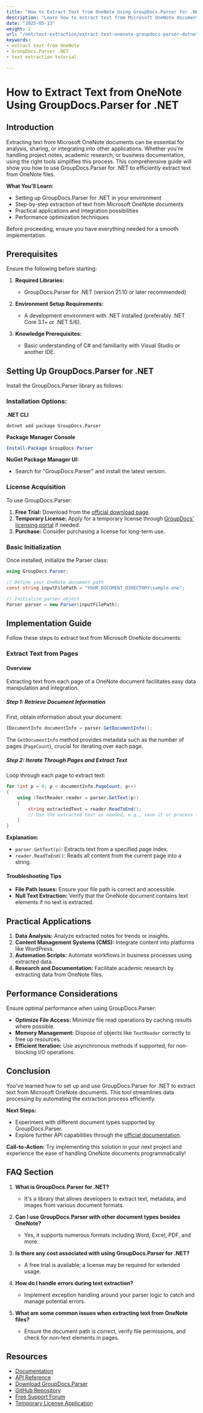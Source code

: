 ```yaml
---
title: "How to Extract Text from OneNote Using GroupDocs.Parser for .NET - A Comprehensive Guide"
description: "Learn how to extract text from Microsoft OneNote documents using GroupDocs.Parser for .NET. This guide covers setup, step-by-step extraction, and integration tips."
date: "2025-05-13"
weight: 1
url: "/net/text-extraction/extract-text-onenote-groupdocs-parser-dotnet/"
keywords:
- extract text from OneNote
- GroupDocs.Parser .NET
- text extraction tutorial

---
```



# How to Extract Text from OneNote Using GroupDocs.Parser for .NET

## Introduction

Extracting text from Microsoft OneNote documents can be essential for analysis, sharing, or integrating into other applications. Whether you're handling project notes, academic research, or business documentation, using the right tools simplifies this process. This comprehensive guide will show you how to use GroupDocs.Parser for .NET to efficiently extract text from OneNote files.

**What You'll Learn:**
- Setting up GroupDocs.Parser for .NET in your environment
- Step-by-step extraction of text from Microsoft OneNote documents
- Practical applications and integration possibilities
- Performance optimization techniques

Before proceeding, ensure you have everything needed for a smooth implementation.

## Prerequisites

Ensure the following before starting:

1. **Required Libraries:**
   - GroupDocs.Parser for .NET (version 21.10 or later recommended)

2. **Environment Setup Requirements:**
   - A development environment with .NET installed (preferably .NET Core 3.1+ or .NET 5/6).

3. **Knowledge Prerequisites:**
   - Basic understanding of C# and familiarity with Visual Studio or another IDE.

## Setting Up GroupDocs.Parser for .NET

Install the GroupDocs.Parser library as follows:

### Installation Options:

**.NET CLI**
```shell
dotnet add package GroupDocs.Parser
```

**Package Manager Console**
```powershell
Install-Package GroupDocs.Parser
```

**NuGet Package Manager UI:**
- Search for "GroupDocs.Parser" and install the latest version.

### License Acquisition

To use GroupDocs.Parser:
1. **Free Trial:** Download from the [official download page](https://releases.groupdocs.com/parser/net/).
2. **Temporary License:** Apply for a temporary license through [GroupDocs' licensing portal](https://purchase.groupdocs.com/temporary-license/) if needed.
3. **Purchase:** Consider purchasing a license for long-term use.

### Basic Initialization

Once installed, initialize the Parser class:
```csharp
using GroupDocs.Parser;

// Define your OneNote document path
const string inputFilePath = "YOUR_DOCUMENT_DIRECTORY\sample.one";

// Initialize parser object
Parser parser = new Parser(inputFilePath);
```

## Implementation Guide

Follow these steps to extract text from Microsoft OneNote documents:

### Extract Text from Pages

#### Overview
Extracting text from each page of a OneNote document facilitates easy data manipulation and integration.

##### Step 1: Retrieve Document Information
First, obtain information about your document:
```csharp
IDocumentInfo documentInfo = parser.GetDocumentInfo();
```
The `GetDocumentInfo` method provides metadata such as the number of pages (`PageCount`), crucial for iterating over each page.

##### Step 2: Iterate Through Pages and Extract Text
Loop through each page to extract text:
```csharp
for (int p = 0; p < documentInfo.PageCount; p++)
{
    using (TextReader reader = parser.GetText(p))
    {
        string extractedText = reader.ReadToEnd();
        // Use the extracted text as needed, e.g., save it or process further.
    }
}
```
**Explanation:**
- `parser.GetText(p)`: Extracts text from a specified page index.
- `reader.ReadToEnd()`: Reads all content from the current page into a string.

#### Troubleshooting Tips
- **File Path Issues:** Ensure your file path is correct and accessible.
- **Null Text Extraction:** Verify that the OneNote document contains text elements if no text is extracted.

## Practical Applications

1. **Data Analysis:** Analyze extracted notes for trends or insights.
2. **Content Management Systems (CMS):** Integrate content into platforms like WordPress.
3. **Automation Scripts:** Automate workflows in business processes using extracted data.
4. **Research and Documentation:** Facilitate academic research by extracting data from OneNote files.

## Performance Considerations

Ensure optimal performance when using GroupDocs.Parser:
- **Optimize File Access:** Minimize file read operations by caching results where possible.
- **Memory Management:** Dispose of objects like `TextReader` correctly to free up resources.
- **Efficient Iteration:** Use asynchronous methods if supported, for non-blocking I/O operations.

## Conclusion

You've learned how to set up and use GroupDocs.Parser for .NET to extract text from Microsoft OneNote documents. This tool streamlines data processing by automating the extraction process efficiently.

**Next Steps:**
- Experiment with different document types supported by GroupDocs.Parser.
- Explore further API capabilities through the [official documentation](https://docs.groupdocs.com/parser/net/).

**Call-to-Action:** Try implementing this solution in your next project and experience the ease of handling OneNote documents programmatically!

## FAQ Section

1. **What is GroupDocs.Parser for .NET?**
   - It's a library that allows developers to extract text, metadata, and images from various document formats.

2. **Can I use GroupDocs.Parser with other document types besides OneNote?**
   - Yes, it supports numerous formats including Word, Excel, PDF, and more.

3. **Is there any cost associated with using GroupDocs.Parser for .NET?**
   - A free trial is available; a license may be required for extended usage.

4. **How do I handle errors during text extraction?**
   - Implement exception handling around your parser logic to catch and manage potential errors.

5. **What are some common issues when extracting text from OneNote files?**
   - Ensure the document path is correct, verify file permissions, and check for non-text elements in pages.

## Resources
- [Documentation](https://docs.groupdocs.com/parser/net/)
- [API Reference](https://reference.groupdocs.com/parser/net)
- [Download GroupDocs.Parser](https://releases.groupdocs.com/parser/net/)
- [GitHub Repository](https://github.com/groupdocs-parser/GroupDocs.Parser-for-.NET)
- [Free Support Forum](https://forum.groupdocs.com/c/parser/10)
- [Temporary License Application](https://purchase.groupdocs.com/temporary-license/)
